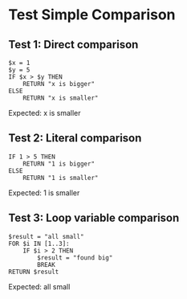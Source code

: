 # Test Simple Comparison

## Test 1: Direct comparison

```ovsm
$x = 1
$y = 5
IF $x > $y THEN
    RETURN "x is bigger"
ELSE
    RETURN "x is smaller"
```

Expected: x is smaller

## Test 2: Literal comparison

```ovsm
IF 1 > 5 THEN
    RETURN "1 is bigger"
ELSE
    RETURN "1 is smaller"
```

Expected: 1 is smaller

## Test 3: Loop variable comparison

```ovsm
$result = "all small"
FOR $i IN [1..3]:
    IF $i > 2 THEN
        $result = "found big"
        BREAK
RETURN $result
```

Expected: all small
